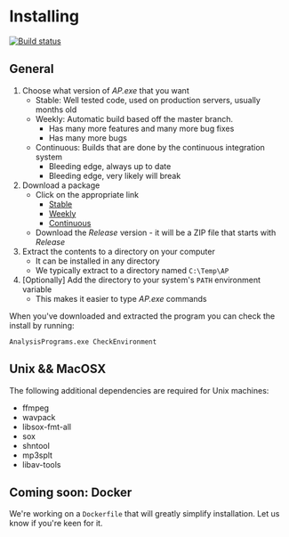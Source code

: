 # Installing

[![Build status](https://ci.appveyor.com/api/projects/status/ntf6vtuy5wnlww37/branch/master?svg=true)](https://ci.appveyor.com/project/QUTEcoacousticsResearchGroup/audio-analysis/branch/master)


## General

1. Choose what version of _AP.exe_ that you want
    - Stable: Well tested code, used on production servers, usually months old
    - Weekly: Automatic build based off the master branch.
        - Has many more features and many more bug fixes
        - Has many more bugs
    - Continuous: Builds that are done by the continuous integration system
        - Bleeding edge, always up to date
        - Bleeding edge, very likely will break
1. Download a package
    - Click on the appropriate link
        - [Stable](https://github.com/QutEcoacoustics/audio-analysis/releases/latest)
        - [Weekly](https://github.com/QutEcoacoustics/audio-analysis/releases)
        - [Continuous](https://ci.appveyor.com/project/QUTEcoacousticsResearchGroup/audio-analysis/build/artifacts)
    - Download the _Release_ version - it will be a ZIP file that starts with _Release_
1. Extract the contents to a directory on your computer
    - It can be installed in any directory
    - We typically extract to a directory named `C:\Temp\AP`
1. [Optionally] Add the directory to your system's `PATH` environment variable
    - This makes it easier to type _AP.exe_ commands

When you've downloaded and extracted the program you can check the install by
running:

```
AnalysisPrograms.exe CheckEnvironment
```

## Unix && MacOSX

The following additional dependencies are required for Unix machines:

- ffmpeg
- wavpack
- libsox-fmt-all
- sox
- shntool
- mp3splt
- libav-tools


## Coming soon: Docker

We're working on a `Dockerfile` that will greatly simplify installation.
Let us know if you're keen for it.